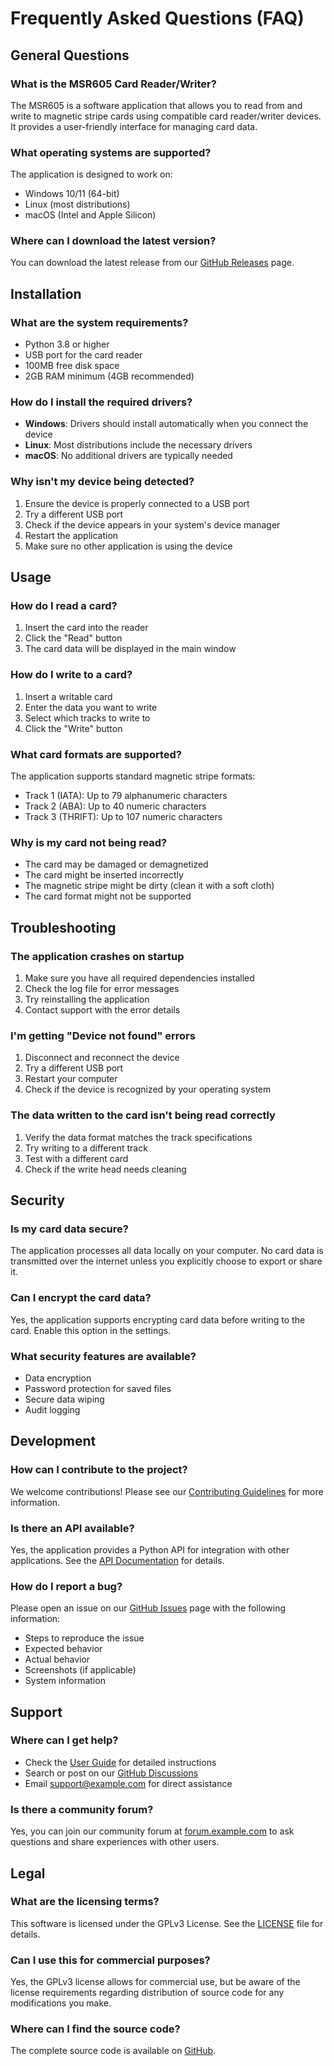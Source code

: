 # Frequently Asked Questions (FAQ)

## General Questions

### What is the MSR605 Card Reader/Writer?
The MSR605 is a software application that allows you to read from and write to magnetic stripe cards using compatible card reader/writer devices. It provides a user-friendly interface for managing card data.

### What operating systems are supported?
The application is designed to work on:
- Windows 10/11 (64-bit)
- Linux (most distributions)
- macOS (Intel and Apple Silicon)

### Where can I download the latest version?
You can download the latest release from our [GitHub Releases](https://github.com/yourusername/MSR605/releases) page.

## Installation

### What are the system requirements?
- Python 3.8 or higher
- USB port for the card reader
- 100MB free disk space
- 2GB RAM minimum (4GB recommended)

### How do I install the required drivers?
- **Windows**: Drivers should install automatically when you connect the device
- **Linux**: Most distributions include the necessary drivers
- **macOS**: No additional drivers are typically needed

### Why isn't my device being detected?
1. Ensure the device is properly connected to a USB port
2. Try a different USB port
3. Check if the device appears in your system's device manager
4. Restart the application
5. Make sure no other application is using the device

## Usage

### How do I read a card?
1. Insert the card into the reader
2. Click the "Read" button
3. The card data will be displayed in the main window

### How do I write to a card?
1. Insert a writable card
2. Enter the data you want to write
3. Select which tracks to write to
4. Click the "Write" button

### What card formats are supported?
The application supports standard magnetic stripe formats:
- Track 1 (IATA): Up to 79 alphanumeric characters
- Track 2 (ABA): Up to 40 numeric characters
- Track 3 (THRIFT): Up to 107 numeric characters

### Why is my card not being read?
- The card may be damaged or demagnetized
- The card might be inserted incorrectly
- The magnetic stripe might be dirty (clean it with a soft cloth)
- The card format might not be supported

## Troubleshooting

### The application crashes on startup
1. Make sure you have all required dependencies installed
2. Check the log file for error messages
3. Try reinstalling the application
4. Contact support with the error details

### I'm getting "Device not found" errors
1. Disconnect and reconnect the device
2. Try a different USB port
3. Restart your computer
4. Check if the device is recognized by your operating system

### The data written to the card isn't being read correctly
1. Verify the data format matches the track specifications
2. Try writing to a different track
3. Test with a different card
4. Check if the write head needs cleaning

## Security

### Is my card data secure?
The application processes all data locally on your computer. No card data is transmitted over the internet unless you explicitly choose to export or share it.

### Can I encrypt the card data?
Yes, the application supports encrypting card data before writing to the card. Enable this option in the settings.

### What security features are available?
- Data encryption
- Password protection for saved files
- Secure data wiping
- Audit logging

## Development

### How can I contribute to the project?
We welcome contributions! Please see our [Contributing Guidelines](CONTRIBUTING.md) for more information.

### Is there an API available?
Yes, the application provides a Python API for integration with other applications. See the [API Documentation](API.md) for details.

### How do I report a bug?
Please open an issue on our [GitHub Issues](https://github.com/yourusername/MSR605/issues) page with the following information:
- Steps to reproduce the issue
- Expected behavior
- Actual behavior
- Screenshots (if applicable)
- System information

## Support

### Where can I get help?
- Check the [User Guide](user_guide.md) for detailed instructions
- Search or post on our [GitHub Discussions](https://github.com/yourusername/MSR605/discussions)
- Email support@example.com for direct assistance

### Is there a community forum?
Yes, you can join our community forum at [forum.example.com](https://forum.example.com) to ask questions and share experiences with other users.

## Legal

### What are the licensing terms?
This software is licensed under the GPLv3 License. See the [LICENSE](LICENSE) file for details.

### Can I use this for commercial purposes?
Yes, the GPLv3 license allows for commercial use, but be aware of the license requirements regarding distribution of source code for any modifications you make.

### Where can I find the source code?
The complete source code is available on [GitHub](https://github.com/yourusername/MSR605).
